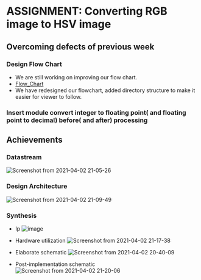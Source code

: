 # ASSIGNMENT: Converting RGB image to HSV image
## Overcoming defects of previous week
### Design Flow Chart
* We are still working on improving our flow chart.
* [Flow_Chart](https://app.diagrams.net/#G1kA1_bKQ5Bf97h6QeS8sBBDReIkf6xTDH)
* We have redesigned our flowchart, added directory structure to make it easier for viewer to follow.
### Insert module convert integer to floating point( and floating point to decimal) before( and after) processing



## Achievements


### Datastream
![Screenshot from 2021-04-02 21-05-26](https://user-images.githubusercontent.com/52497949/113422734-696eb400-93f7-11eb-8417-49407d9dd9ac.png)


### Design Architecture
![Screenshot from 2021-04-02 21-09-49](https://user-images.githubusercontent.com/52497949/113422956-d41fef80-93f7-11eb-8082-a29d47fbf7a8.png)


### Synthesis 

* Ip
![image](https://user-images.githubusercontent.com/67142437/113420073-dcc1f700-93f2-11eb-9d8d-c5ebb1fbb354.png)

* Hardware utilization
![Screenshot from 2021-04-02 21-17-38](https://user-images.githubusercontent.com/52497949/113423561-e8b0b780-93f8-11eb-8e76-237b7750e773.png)

* Elaborate schematic
![Screenshot from 2021-04-02 20-40-09](https://user-images.githubusercontent.com/52497949/113420584-c5cfd480-93f3-11eb-9f7d-29f68239bf41.png)

* Post-implementation schematic
![Screenshot from 2021-04-02 21-20-06](https://user-images.githubusercontent.com/52497949/113423762-3fb68c80-93f9-11eb-963c-10d86cda1603.png)
